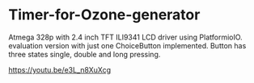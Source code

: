 # Timer-for-Ozone-generator
Atmega 328p with 2.4 inch TFT ILI9341 LCD driver using PlatformioIO.
evaluation version with just one ChoiceButton implemented.
Button has three states single, double and long pressing.

https://youtu.be/e3L_n8XuXcg
